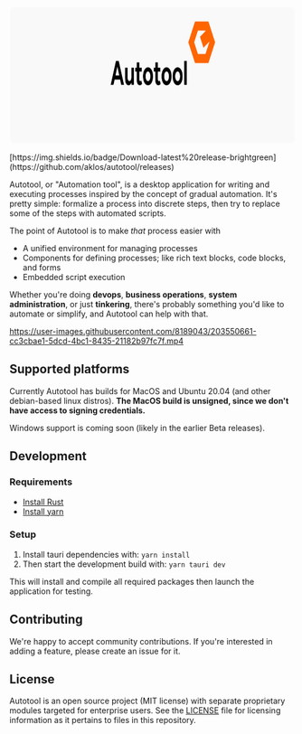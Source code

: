 <p align="center"> <img alt="Autotool" width="880" height="240" src="https://github.com/aklos/autotool/blob/main/src/banner.svg"> </p>
[https://img.shields.io/badge/Download-latest%20release-brightgreen](https://github.com/aklos/autotool/releases)

Autotool, or "Automation tool", is a desktop application for writing and executing processes inspired by the concept of gradual automation. It's pretty simple: formalize a process into discrete steps, then try to replace some of the steps with automated scripts.

The point of Autotool is to make *that* process easier with

- A unified environment for managing processes
- Components for defining processes; like rich text blocks, code blocks, and forms
- Embedded script execution

Whether you're doing **devops**, **business operations**, **system administration**, or just **tinkering**, there's probably something you'd like to automate or simplify, and Autotool can help with that.

https://user-images.githubusercontent.com/8189043/203550661-cc3cbae1-5dcd-4bc1-8435-21182b97fc7f.mp4

## Supported platforms

Currently Autotool has builds for MacOS and Ubuntu 20.04 (and other debian-based linux distros). **The MacOS build is unsigned, since we don't have access to signing credentials.**

Windows support is coming soon (likely in the earlier Beta releases).

## Development

### Requirements

- [Install Rust](https://www.rust-lang.org/tools/install)
- [Install yarn](https://classic.yarnpkg.com/lang/en/docs/install/#debian-stable)

### Setup

1. Install tauri dependencies with: `yarn install`
2. Then start the development build with: `yarn tauri dev`

This will install and compile all required packages then launch the application for testing.

## Contributing

We're happy to accept community contributions. If you're interested in adding a feature, please create an issue for it.

## License

Autotool is an open source project (MIT license) with separate proprietary modules targeted for enterprise users. See the [LICENSE](https://github.com/aklos/autotool/blob/main/LICENSE.md) file for licensing information as it pertains to
files in this repository.
